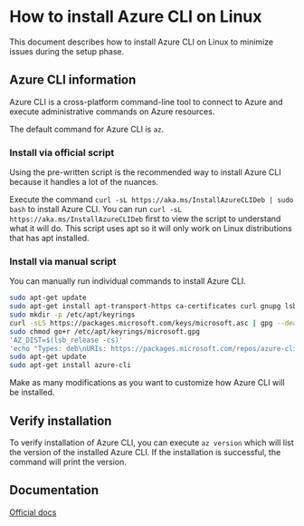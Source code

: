 # How to install Azure CLI on Linux

This document describes how to install Azure CLI on Linux to minimize issues during the setup phase.

## Azure CLI information

Azure CLI is a cross-platform command-line tool to connect to Azure and execute administrative commands on Azure resources. 

The default command for Azure CLI is `az`.

### Install via official script

Using the pre-written script is the recommended way to install Azure CLI because it handles a lot of the nuances.

Execute the command `curl -sL https://aka.ms/InstallAzureCLIDeb | sudo bash` to install Azure CLI. You can run `curl -sL https://aka.ms/InstallAzureCLIDeb` first to view the script to understand what it will do. This script uses apt so it will only work on Linux distributions that has apt installed.

### Install via manual script

You can manually run individual commands to install Azure CLI.

```bash
sudo apt-get update
sudo apt-get install apt-transport-https ca-certificates curl gnupg lsb-release
sudo mkdir -p /etc/apt/keyrings
curl -sLS https://packages.microsoft.com/keys/microsoft.asc | gpg --dearmor | sudo tee /etc/apt/keyrings/microsoft.gpg > /dev/null
sudo chmod go+r /etc/apt/keyrings/microsoft.gpg
'AZ_DIST=$(lsb_release -cs)'
'echo "Types: deb\nURIs: https://packages.microsoft.com/repos/azure-cli/\nSuites: ${AZ_DIST}\nComponents: main\nArchitectures: $(dpkg --print-architecture)\nSigned-by: /etc/apt/keyrings/microsoft.gpg" | sudo tee /etc/apt/sources.list.d/azure-cli.sources'
sudo apt-get update
sudo apt-get install azure-cli
```

Make as many modifications as you want to customize how Azure CLI will be installed.

## Verify installation

To verify installation of Azure CLI, you can execute `az version` which will list the version of the installed Azure CLI. If the installation is successful, the command will print the version.

## Documentation

[Official docs](https://learn.microsoft.com/cli/azure/)
